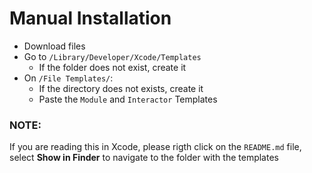 # Manual Installation

- Download files
- Go to `/Library/Developer/Xcode/Templates`
  - If the folder does not exist, create it
- On `/File Templates/`:
  - If the directory does not exists, create it
  - Paste the `Module` and `Interactor` Templates

### NOTE:

If you are reading this in Xcode, please rigth click on the `README.md` file, select __Show in Finder__ to navigate to the folder with the templates
